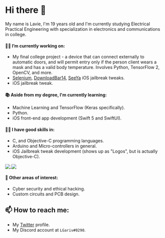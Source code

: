 # Hi there 👋

My name is Lavie, I'm 19 years old and I'm currently studying Electrical Practical Engineering with specialization in electronics and communications in college.

#### 👨‍💻 I’m currently working on:
* My final college project - a device that can connect externally to automatic doors, and will permit entry only if the person client wears a mask and has a valid body temperature.
Involves Python, TensorFlow 2, OpenCV, and more.
* [Selenium](https://github.com/lgariv/selenium/), [DownloadBar14](https://github.com/lgariv/downloadbar14/), [SeeYa](https://github.com/lgariv/seeya/) iOS jailbreak tweaks.
*  iOS jailbreak tweak.

#### 📚 Aside from my degree, I'm currently learning:
* Machine Learning and TensorFlow (Keras specifically).
* Python.
* iOS front-end app development (Swift 5 and SwiftUI).

#### 🤹‍♂️ I have good skills in:
* C, and Objective-C programming languages.
* Arduino and Micro-controllers in general.
* iOS Jailbreak tweak development (shows up as "Logos", but is actually Objective-C).

<a href="https://github.com/anuraghazra/github-readme-stats">
  <img align="center" src="https://github-readme-stats.vercel.app/api?username=lgariv&hide=prs&count_private=true&theme=dark" />
</a>
<a href="https://github.com/anuraghazra/github-readme-stats">
  <img align="center" src="https://github-readme-stats.vercel.app/api/top-langs/?username=lgariv&theme=dark&layout=compact&hide=html,javascript" />
</a>

#### 🔬 Other areas of interest:
* Cyber security and ethical hacking.
* Custom circuits and PCB design.

## 📫 How to reach me:
* My [Twitter](https://twitter.com/LGarivDev) profile.
* My Discord account at `LGariv#0290`.
